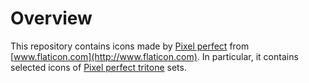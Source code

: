 # Overview

This repository contains icons made by [Pixel perfect](https://www.flaticon.com/authors/pixel-perfect) from [www.flaticon.com](http://www.flaticon.com). In particular, it contains selected icons of [Pixel perfect tritone](https://www.flaticon.com/authors/pixel-perfect/tritone) sets.
